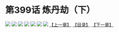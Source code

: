 # 第399话 炼丹劫（下）
![](https://mhpic.xiaomingtaiji.net/comic/D/斗破苍穹拆分版/399话/1.jpg-zymk.middle.webp)
![](https://mhpic.xiaomingtaiji.net/comic/D/斗破苍穹拆分版/399话/2.jpg-zymk.middle.webp)
![](https://mhpic.xiaomingtaiji.net/comic/D/斗破苍穹拆分版/399话/3.jpg-zymk.middle.webp)
![](https://mhpic.xiaomingtaiji.net/comic/D/斗破苍穹拆分版/399话/4.jpg-zymk.middle.webp)
![](https://mhpic.xiaomingtaiji.net/comic/D/斗破苍穹拆分版/399话/5.jpg-zymk.middle.webp)
![](https://mhpic.xiaomingtaiji.net/comic/D/斗破苍穹拆分版/399话/6.jpg-zymk.middle.webp)
![](https://mhpic.xiaomingtaiji.net/comic/D/斗破苍穹拆分版/399话/7.jpg-zymk.middle.webp)
[【上一章】](./398.md)
[【目录】](./READMD.md)
[【下一章】](./400.md)
